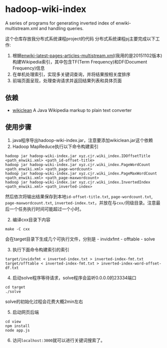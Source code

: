 # hadoop-wiki-index
A series of programs for generating inverted index of enwiki-multistream.xml and handling queries.

这个仓库存放我分布式系统课程project的代码
分布式系统课程pj主要完成以下工作:

1. 根据[enwiki-latest-pages-articles-multistream.xml](https://dumps.wikimedia.org/enwiki/latest/enwiki-latest-pages-articles-multistream.xml.bz2)(我用的是20151102版本)构建Wikipedia索引，其中包含TF(Term Frequency)和DF(Document Frequency)信息
2. 在单机处理索引，实现多关键词查询，并将结果按相关度排序
3. 前端页面呈现，处理查询请求并返回结果列表和具体页面

## 依赖
- [wikiclean](https://github.com/lintool/wikiclean) A Java Wikipedia markup to plain text converter

## 使用步骤
1. java程序导出hadoop-wiki-index.jar，注意要添加wikiclean.jar这个依赖
2. Hadoop MapReduce执行以下命令构建索引
```
hadoop jar hadoop-wiki-index.jar xyz.cjr.wiki_index.IDOffsetTitle <path_enwiki.xml> <path_id-offset-title>
hadoop jar hadoop-wiki-index.jar xyz.cjr.wiki_index.PageWordCount <path_enwiki.xml> <path_page-wordcount>
hadoop jar hadoop-wiki-index.jar xyz.cjr.wiki_index.PageMaxWordCount <path_enwiki.xml> <path_page-maxwordcount>
hadoop jar hadoop-wiki-index.jar xyz.cjr.wiki_index.InvertedIndex <path_enwiki.xml> <path_inverted-index>
```
然后依次将输出结果保存到本地`id-offset-title.txt`, `page-wordcount.txt`, `page-maxwordcount.txt`, `inverted-index.txt`，并放在与`cxx/`同级目录。注意最后一个任务执行时间可能超过一个小时。

2. 编译cxx目录下内容
```
make -C cxx
```
会在target目录下生成几个可执行文件，分别是
    - invidxfmt
    - offtable
    - solve

3. 执行下面命令构建索引的索引
```
target/invidxfmt < inverted-index.txt > inverted-index-fmt.txt
target/offtable < inverted-index-fmt.txt > inverted-index-word-offset-df.txt
```

4. 启动solve程序等待请求，solve程序会监听0.0.0.0的23334端口
```
cd target
./solve
```
solve的初始化过程会花费大概2min左右

5. 启动网页后端
```
cd view
npm install
node app.js
```

6. 访问`localhost:3000`就可以进行关键词搜索了。

